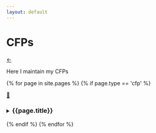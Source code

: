 ```yaml
---
layout: default
---
```


<style>
summary h3{
  display: inline-block
}
</style>

# CFPs

[←](..)

Here I maintain my CFPs

{% for page in site.pages %}
  {% if page.type == 'cfp' %}
  <article id="{{page.title | downcase | replace: ' ', '-'}}" class="cfp">
    <a href="#{{page.title | downcase | replace: ' ', '-'}}">🔗</a>
    <details>
    <summary><h3>{{page.title}}</h3></summary>
    {{page.content | markdownify}}
    </details>
  </article>
  {% endif %}
{% endfor %}

<script>
  function openDetails() {
    const others = document.querySelectorAll('details');
    others.forEach(detail => detail.removeAttribute('open'));
    const details = document.querySelector(`${location.hash} details`);
    details.setAttribute('open', true);
  }
  window.addEventListener('hashchange', openDetails);
  openDetails();
</script>
